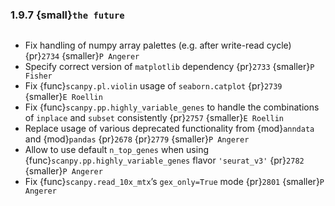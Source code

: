### 1.9.7 {small}`the future`

```{rubric} Bug fixes
```
- Fix handling of numpy array palettes (e.g. after write-read cycle) {pr}`2734` {smaller}`P Angerer`
- Specify correct version of `matplotlib` dependency {pr}`2733` {smaller}`P Fisher`
- Fix {func}`scanpy.pl.violin` usage of `seaborn.catplot` {pr}`2739` {smaller}`E Roellin`
- Fix {func}`scanpy.pp.highly_variable_genes` to handle the combinations of `inplace` and `subset` consistently {pr}`2757` {smaller}`E Roellin`
- Replace usage of various deprecated functionality from {mod}`anndata` and {mod}`pandas` {pr}`2678` {pr}`2779` {smaller}`P Angerer`
- Allow to use default `n_top_genes` when using {func}`scanpy.pp.highly_variable_genes` flavor `'seurat_v3'` {pr}`2782` {smaller}`P Angerer`
- Fix {func}`scanpy.read_10x_mtx`’s `gex_only=True` mode {pr}`2801` {smaller}`P Angerer`
